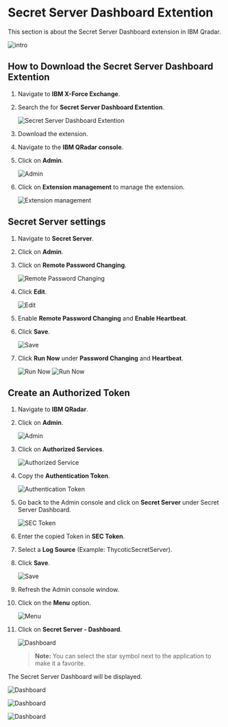 [title]: # (Secret Server Dashboard)
[tags]: # (dashboard)
[priority]: # (300)
# Secret Server Dashboard Extention

This section is about the Secret Server Dashboard extension in IBM Qradar.

   ![intro](images/Intro.png)

## How to Download the Secret Server Dashboard Extention

1. Navigate to __IBM X-Force Exchange__.
1. Search the for __Secret Server Dashboard Extention__.

   ![Secret Server Dashboard Extention](images/2.png)
1. Download the extension.
1. Navigate to the __IBM QRadar console__.
1. Click on __Admin__.

   ![Admin](images/1.png)
1. Click on __Extension management__ to manage the extension.

   ![Extension management](images/4.png)

## Secret Server settings

1. Navigate to __Secret Server__.
1. Click on __Admin__.
1. Click on __Remote Password Changing__.

   ![Remote Password Changing](images/5.png)
1. Click __Edit__.

   ![Edit](images/6.png)
1. Enable __Remote Password Changing__ and __Enable Heartbeat__.
1. Click __Save__.

   ![Save](images/7.png)
1. Click __Run Now__ under __Password Changing__ and __Heartbeat__.

   ![Run Now](images/8.png)
   ![Run Now](images/9.png)

## Create an Authorized Token

1. Navigate to __IBM QRadar__.
1. Click on __Admin__.

   ![Admin](images/1.png)
1. Click on __Authorized Services__.

   ![Authorized Service](images/10.png)
1. Copy the __Authentication Token__.

   ![Authentication Token](images/11.png)
1. Go back to the Admin console and click on __Secret Server__ under Secret Server Dashboard.

   ![SEC Token](images/12.png)
1. Enter the copied Token in __SEC Token__.
1. Select a __Log Source__ (Example: ThycoticSecretServer).
1. Click __Save__.

   ![Save](images/14.png)
1. Refresh the Admin console window.
1. Click on the __Menu__ option.

   ![Menu](images/15.png)
1. Click on __Secret Server - Dashboard__.

   ![Dashboard](images/16.png)

   >**Note:** You can select the star symbol next to the application to make it a favorite.

The Secret Server Dashboard will be displayed.

   ![Dashboard](images/17.png)

   ![Dashboard](images/19.png)

   ![Dashboard](images/20.png)
